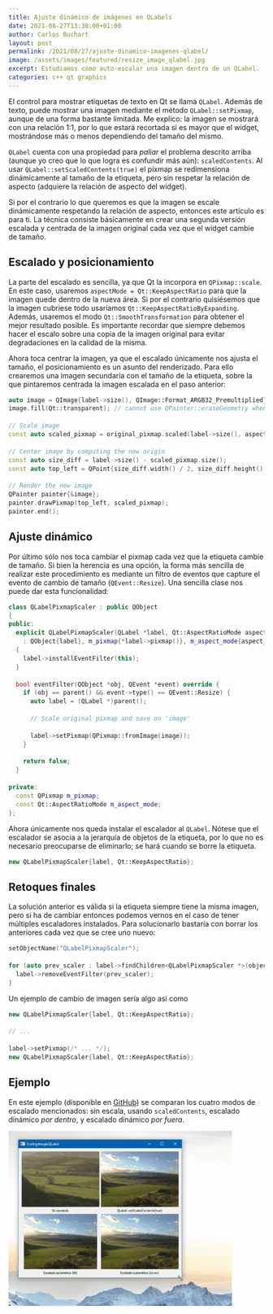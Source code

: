 ```yaml
---
title: Ajuste dinámico de imágenes en QLabels
date: 2021-08-27T13:30:00+01:00
author: Carlos Buchart
layout: post
permalink: /2021/08/27/ajuste-dinamico-imagenes-qlabel/
image: /assets/images/featured/resize_image_qlabel.jpg
excerpt: Estudiamos cómo auto-escalar una imagen dentro de un QLabel.
categories: c++ qt graphics
---
```

El control para mostrar etiquetas de texto en Qt se llama `QLabel`. Además de texto, puede mostrar una imagen mediante el método `QLabel::setPixmap`, aunque de una forma bastante limitada. Me explico: la imagen se mostrará con una relación 1:1, por lo que estará recortada si es mayor que el widget, mostrándose más o menos dependiendo del tamaño del mismo.

`QLabel` cuenta con una propiedad para _paliar_ el problema descrito arriba (aunque yo creo que lo que logra es confundir más aún): `scaledContents`. Al usar `QLabel::setScaledContents(true)` el pixmap se redimensiona dinámicamente al tamaño de la etiqueta, pero sin respetar la relación de aspecto (adquiere la relación de aspecto del widget).

Si por el contrario lo que queremos es que la imagen se escale dinámicamente respetando la relación de aspecto, entonces este artículo es para ti. La técnica consiste básicamente en crear una segunda versión escalada y centrada de la imagen original cada vez que el widget cambie de tamaño.

## Escalado y posicionamiento

La parte del escalado es sencilla, ya que Qt la incorpora en `QPixmap::scale`. En este caso, usaremos `aspectMode = Qt::KeepAspectRatio` para que la imagen quede dentro de la nueva área. Si por el contrario quisiésemos que la imagen cubriese todo usaríamos `Qt::KeepAspectRatioByExpanding`. Además, usaremos el modo `Qt::SmoothTransformation` para obtener el mejor resultado posible. Es importante recordar que siempre debemos hacer el escalo sobre una copia de la imagen original para evitar degradaciones en la calidad de la misma.

Ahora toca centrar la imagen, ya que el escalado únicamente nos ajusta el tamaño, el posicionamiento es un asunto del renderizado. Para ello crearemos una imagen secundaria con el tamaño de la etiqueta, sobre la que pintaremos centrada la imagen escalada en el paso anterior:

```cpp
auto image = QImage{label->size(), QImage::Format_ARGB32_Premultiplied}; // transparency required to prevent 'black' strips to appear
image.fill(Qt::transparent); // cannot use QPainter::eraseGeometry when working with a QImage as painting device

// Scale image
const auto scaled_pixmap = original_pixmap.scaled(label->size(), aspect_mode, Qt::SmoothTransformation);

// Center image by computing the new origin
const auto size_diff = label->size() - scaled_pixmap.size();
const auto top_left = QPoint{size_diff.width() / 2, size_diff.height() / 2};

// Render the new image
QPainter painter{&image};
painter.drawPixmap(top_left, scaled_pixmap);
painter.end();
```

## Ajuste dinámico

Por último sólo nos toca cambiar el pixmap cada vez que la etiqueta cambie de tamaño. Si bien la herencia es una opción, la forma más sencilla de realizar este procedimiento es mediante un filtro de eventos que capture el evento de cambio de tamaño (`QEvent::Resize`). Una sencilla clase nos puede dar esta funcionalidad:

```cpp
class QLabelPixmapScaler : public QObject
{
public:
  explicit QLabelPixmapScaler(QLabel *label, Qt::AspectRatioMode aspect_mode)
    : QObject{label}, m_pixmap{*label->pixmap()}, m_aspect_mode{aspect_mode}
  {
    label->installEventFilter(this);
  }

  bool eventFilter(QObject *obj, QEvent *event) override {
    if (obj == parent() && event->type() == QEvent::Resize) {
      auto label = (QLabel *)parent();

      // Scale original pixmap and save on 'image'

      label->setPixmap(QPixmap::fromImage(image));
    }

    return false;
  }

private:
  const QPixmap m_pixmap;
  const Qt::AspectRatioMode m_aspect_mode;
};
```

Ahora únicamente nos queda instalar el escalador al `QLabel`. Nótese que el escalador se asocia a la jerarquía de objetos de la etiqueta, por lo que no es necesario preocuparse de eliminarlo; se hará cuando se borre la etiqueta.

```cpp
new QLabelPixmapScaler{label, Qt::KeepAspectRatio};
```

## Retoques finales

La solución anterior es válida si la etiqueta siempre tiene la misma imagen, pero si ha de cambiar entonces podemos vernos en el caso de tener múltiples escaladores instalados. Para solucionarlo bastaría con borrar los anteriores cada vez que se cree uno nuevo:

```cpp
setObjectName("QLabelPixmapScaler");

for (auto prev_scaler : label->findChildren<QLabelPixmapScaler *>(objectName())) {
  label->removeEventFilter(prev_scaler);
}
```

Un ejemplo de cambio de imagen sería algo así como

```cpp
new QLabelPixmapScaler{label, Qt::KeepAspectRatio};

// ...

label->setPixmap(/* ... */);
new QLabelPixmapScaler{label, Qt::KeepAspectRatio};
```

## Ejemplo

En este ejemplo (disponible en [GitHub](https://github.com/BlogHeaderFiles/SourceCode/tree/master/ScalingImagesQLabel)) se comparan los cuatro modos de escalado mencionados: sin escala, usando `scaledContents`, escalado dinámico _por dentro_, y escalado dinámico _por fuera_.

![resize_image_qlabel](/assets/images/resize_image_qlabel.gif)
